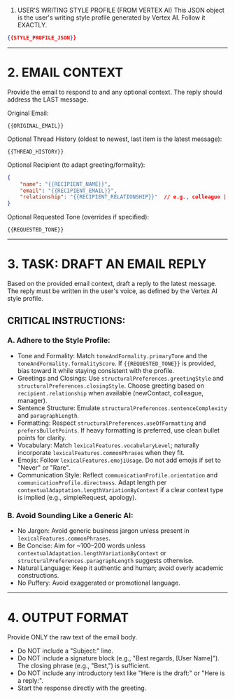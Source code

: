 1. USER'S WRITING STYLE PROFILE (FROM VERTEX AI)
This JSON object is the user's writing style profile generated by Vertex AI. Follow it EXACTLY.
```json
{{STYLE_PROFILE_JSON}}
```


---

# 2. EMAIL CONTEXT

Provide the email to respond to and any optional context. The reply should address the LAST message.

Original Email:
```
{{ORIGINAL_EMAIL}}
```

Optional Thread History (oldest to newest, last item is the latest message):
```
{{THREAD_HISTORY}}
```

Optional Recipient (to adapt greeting/formality):
```json
{
	"name": "{{RECIPIENT_NAME}}",
	"email": "{{RECIPIENT_EMAIL}}",
	"relationship": "{{RECIPIENT_RELATIONSHIP}}"  // e.g., colleague | client | manager | newContact
}
```

Optional Requested Tone (overrides if specified):
```
{{REQUESTED_TONE}}
```

---

# 3. TASK: DRAFT AN EMAIL REPLY

Based on the provided email context, draft a reply to the latest message. The reply must be written in the user's voice, as defined by the Vertex AI style profile.

## CRITICAL INSTRUCTIONS:

### A. Adhere to the Style Profile:
- Tone and Formality: Match `toneAndFormality.primaryTone` and the `toneAndFormality.formalityScore`. If `{{REQUESTED_TONE}}` is provided, bias toward it while staying consistent with the profile.
- Greetings and Closings: Use `structuralPreferences.greetingStyle` and `structuralPreferences.closingStyle`. Choose greeting based on `recipient.relationship` when available (newContact, colleague, manager).
- Sentence Structure: Emulate `structuralPreferences.sentenceComplexity` and `paragraphLength`.
- Formatting: Respect `structuralPreferences.useOfFormatting` and `prefersBulletPoints`. If heavy formatting is preferred, use clean bullet points for clarity.
- Vocabulary: Match `lexicalFeatures.vocabularyLevel`; naturally incorporate `lexicalFeatures.commonPhrases` when they fit.
- Emojis: Follow `lexicalFeatures.emojiUsage`. Do not add emojis if set to "Never" or "Rare".
- Communication Style: Reflect `communicationProfile.orientation` and `communicationProfile.directness`. Adapt length per `contextualAdaptation.lengthVariationByContext` if a clear context type is implied (e.g., simpleRequest, apology).

### B. Avoid Sounding Like a Generic AI:
- No Jargon: Avoid generic business jargon unless present in `lexicalFeatures.commonPhrases`.
- Be Concise: Aim for ~100–200 words unless `contextualAdaptation.lengthVariationByContext` or `structuralPreferences.paragraphLength` suggests otherwise.
- Natural Language: Keep it authentic and human; avoid overly academic constructions.
- No Puffery: Avoid exaggerated or promotional language.

---

# 4. OUTPUT FORMAT

Provide ONLY the raw text of the email body.

- Do NOT include a "Subject:" line.
- Do NOT include a signature block (e.g., "Best regards, [User Name]"). The closing phrase (e.g., "Best,") is sufficient.
- Do NOT include any introductory text like "Here is the draft:" or "Here is a reply:".
- Start the response directly with the greeting.